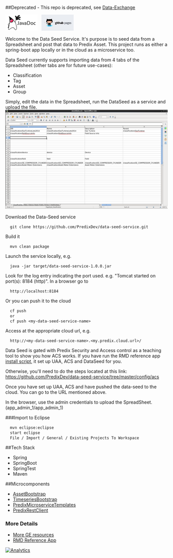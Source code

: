 

##Deprecated - This repo is deprecated, see [Data-Exchange](https://github.com/PredixDev/data-exchange)



<a href="http://predixdev.github.io/data-seed-service/javadocs/index.html" target="_blank" >
	<img height="50px" width="100px" src="images/javadoc.png" alt="view javadoc"></a>
&nbsp;
<a href="http://predixdev.github.io/data-seed-service" target="_blank">
	<img height="50px" width="100px" src="images/pages.jpg" alt="view github pages">
</a>

Welcome to the Data Seed Service.  It's purpose is to seed data from a Spreadsheet and post that data to Predix Asset.  This project runs as either a spring-boot app locally or in the cloud as a microservice too. 

Data Seed currently supports importing data from 4 tabs of the Spreadsheet (other tabs are for future use-cases):
- Classification
- Tag
- Asset
- Group

Simply, edit the data in the Spreadsheet, run the DataSeed as a service and upload the file.
<img src="images/dataseed_ss.png"/>

Download the Data-Seed service

      git clone https://github.com/PredixDev/data-seed-service.git

Build it

      mvn clean package

Launch the service locally, e.g.

      java -jar target/data-seed-service-1.0.0.jar
      
Look for the log entry indicating the port used.  e.g. "Tomcat started on port(s): 8184 (http)".  In a browser go to

      http://localhost:8184

Or you can push it to the cloud

      cf push 
      or
      cf push <my-data-seed-service-name>
      
Access at the appropriate cloud url, e.g.

      http://<my-data-seed-service-name>.<my.predix.cloud.url>/
      
Data Seed is gated with Predix Security and Access control as a teaching tool to show you how ACS works.  If you have run the RMD reference app [install script](https://www.predix.io/resources/tutorials/tutorial-details.html?tutorial_id=1473&tag=1610&journey=Connect%20devices%20using%20the%20Reference%20App&resources=1592,1473,1600), it set up UAA, ACS and DataSeed for you.  

Otherwise, you'll need to do the steps located at this link: https://github.com/PredixDev/data-seed-service/tree/master/config/acs

Once you have set up UAA, ACS and have pushed the data-seed to the cloud.  You can go to the URL mentioned above.

In the browser, use the admin credentials to upload the SpreadSheet. (app_admin_1/app_admin_1) 
      
###Import to Eclipse

      mvn eclipse:eclipse
      start eclipse
      File / Import / General / Existing Projects To Workspace 


##Tech Stack
- Spring
- SpringBoot
- SpringTest
- Maven

##Microcomponents
- [AssetBootstrap](https://github.com/predixdev/asset-bootstrap-client)
- [TimeseriesBootstrap](https://github.com/predixdev/timeseries-bootstrap)
- [PredixMicroserviceTemplates](https://github.com/predix/predix-microservice-templates)
- [PredixRestClient](https://github.com/predixdev/predix-rest-client)
  
### More Details
* [More GE resources](http://github.com/predixdev/predix-rmd-ref-app/docs/resources.md)
* [RMD Reference App](http://github.com/predixdev/predix-rmd-ref-app)

[![Analytics](https://ga-beacon.appspot.com/UA-82773213-1/data-seed-service/readme?pixel)](https://github.com/PredixDev)
